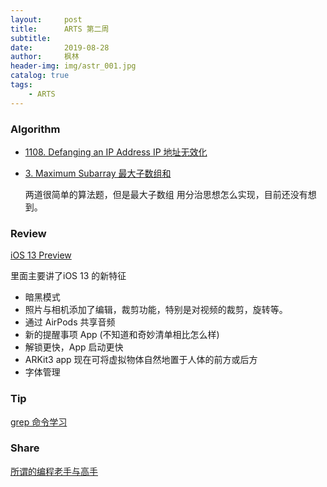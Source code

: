 ```yaml
---
layout:     post
title:      ARTS 第二周
subtitle:   
date:       2019-08-28
author:     枫林
header-img: img/astr_001.jpg
catalog: true
tags:
    - ARTS
---
```


### Algorithm

- [1108. Defanging an IP Address IP 地址无效化](https://leetcode-cn.com/problems/defanging-an-ip-address/)
- [3. Maximum Subarray 最大子数组和](https://leetcode-cn.com/problems/maximum-subarray/)

   两道很简单的算法题，但是最大子数组 用分治思想怎么实现，目前还没有想到。

### Review

[iOS 13 Preview]([**https://www.apple.com/ios/ios-13-preview/**](https://www.apple.com/ios/ios-13-preview/))

里面主要讲了iOS 13 的新特征

- 暗黑模式
- 照片与相机添加了编辑，裁剪功能，特别是对视频的裁剪，旋转等。
- 通过 AirPods 共享音频
- 新的提醒事项 App (不知道和奇妙清单相比怎么样)
- 解锁更快，App 启动更快
- ARKit3 app 现在可将虚拟物体自然地置于人体的前方或后方
- 字体管理

### Tip

[grep 命令学习](./2019-08-28-grep.md)

### Share

[所谓的编程老手与高手](./2019-08-28-编程老手与高手.md)